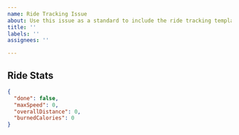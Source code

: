 ```yaml
---
name: Ride Tracking Issue
about: Use this issue as a standard to include the ride tracking template
title: ''
labels: ''
assignees: ''

---
```


## Ride Stats

```json
{
  "done": false,
  "maxSpeed": 0,
  "overallDistance": 0,
  "burnedCalories": 0
}
```
